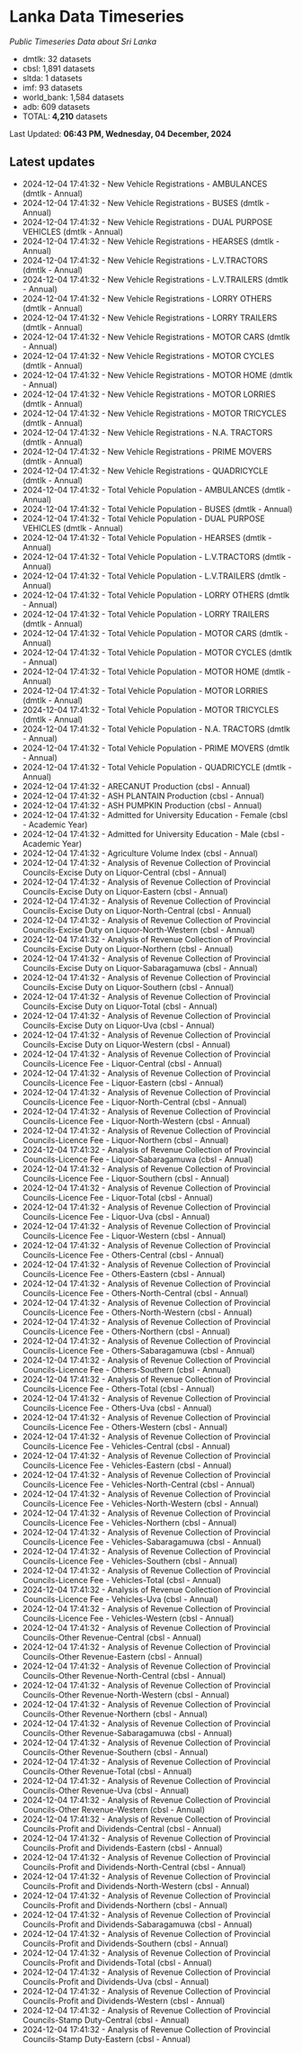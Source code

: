 # Lanka Data Timeseries
*Public Timeseries Data about Sri Lanka*

* dmtlk: 32 datasets
* cbsl: 1,891 datasets
* sltda: 1 datasets
* imf: 93 datasets
* world_bank: 1,584 datasets
* adb: 609 datasets
* TOTAL: **4,210** datasets

Last Updated: **06:43 PM, Wednesday, 04 December, 2024**

## Latest updates

* 2024-12-04 17:41:32 - New Vehicle Registrations - AMBULANCES (dmtlk - Annual)
* 2024-12-04 17:41:32 - New Vehicle Registrations - BUSES (dmtlk - Annual)
* 2024-12-04 17:41:32 - New Vehicle Registrations - DUAL PURPOSE VEHICLES (dmtlk - Annual)
* 2024-12-04 17:41:32 - New Vehicle Registrations - HEARSES (dmtlk - Annual)
* 2024-12-04 17:41:32 - New Vehicle Registrations - L.V.TRACTORS (dmtlk - Annual)
* 2024-12-04 17:41:32 - New Vehicle Registrations - L.V.TRAILERS (dmtlk - Annual)
* 2024-12-04 17:41:32 - New Vehicle Registrations - LORRY OTHERS (dmtlk - Annual)
* 2024-12-04 17:41:32 - New Vehicle Registrations - LORRY TRAILERS (dmtlk - Annual)
* 2024-12-04 17:41:32 - New Vehicle Registrations - MOTOR CARS (dmtlk - Annual)
* 2024-12-04 17:41:32 - New Vehicle Registrations - MOTOR CYCLES (dmtlk - Annual)
* 2024-12-04 17:41:32 - New Vehicle Registrations - MOTOR HOME (dmtlk - Annual)
* 2024-12-04 17:41:32 - New Vehicle Registrations - MOTOR LORRIES (dmtlk - Annual)
* 2024-12-04 17:41:32 - New Vehicle Registrations - MOTOR TRICYCLES (dmtlk - Annual)
* 2024-12-04 17:41:32 - New Vehicle Registrations - N.A. TRACTORS (dmtlk - Annual)
* 2024-12-04 17:41:32 - New Vehicle Registrations - PRIME MOVERS (dmtlk - Annual)
* 2024-12-04 17:41:32 - New Vehicle Registrations - QUADRICYCLE (dmtlk - Annual)
* 2024-12-04 17:41:32 - Total Vehicle Population - AMBULANCES (dmtlk - Annual)
* 2024-12-04 17:41:32 - Total Vehicle Population - BUSES (dmtlk - Annual)
* 2024-12-04 17:41:32 - Total Vehicle Population - DUAL PURPOSE VEHICLES (dmtlk - Annual)
* 2024-12-04 17:41:32 - Total Vehicle Population - HEARSES (dmtlk - Annual)
* 2024-12-04 17:41:32 - Total Vehicle Population - L.V.TRACTORS (dmtlk - Annual)
* 2024-12-04 17:41:32 - Total Vehicle Population - L.V.TRAILERS (dmtlk - Annual)
* 2024-12-04 17:41:32 - Total Vehicle Population - LORRY OTHERS (dmtlk - Annual)
* 2024-12-04 17:41:32 - Total Vehicle Population - LORRY TRAILERS (dmtlk - Annual)
* 2024-12-04 17:41:32 - Total Vehicle Population - MOTOR CARS (dmtlk - Annual)
* 2024-12-04 17:41:32 - Total Vehicle Population - MOTOR CYCLES (dmtlk - Annual)
* 2024-12-04 17:41:32 - Total Vehicle Population - MOTOR HOME (dmtlk - Annual)
* 2024-12-04 17:41:32 - Total Vehicle Population - MOTOR LORRIES (dmtlk - Annual)
* 2024-12-04 17:41:32 - Total Vehicle Population - MOTOR TRICYCLES (dmtlk - Annual)
* 2024-12-04 17:41:32 - Total Vehicle Population - N.A. TRACTORS (dmtlk - Annual)
* 2024-12-04 17:41:32 - Total Vehicle Population - PRIME MOVERS (dmtlk - Annual)
* 2024-12-04 17:41:32 - Total Vehicle Population - QUADRICYCLE (dmtlk - Annual)
* 2024-12-04 17:41:32 - ARECANUT Production (cbsl - Annual)
* 2024-12-04 17:41:32 - ASH PLANTAIN Production (cbsl - Annual)
* 2024-12-04 17:41:32 - ASH PUMPKIN Production (cbsl - Annual)
* 2024-12-04 17:41:32 - Admitted for University Education - Female (cbsl - Academic Year)
* 2024-12-04 17:41:32 - Admitted for University Education - Male (cbsl - Academic Year)
* 2024-12-04 17:41:32 - Agriculture Volume Index (cbsl - Annual)
* 2024-12-04 17:41:32 - Analysis of Revenue Collection of Provincial Councils-Excise Duty on Liquor-Central (cbsl - Annual)
* 2024-12-04 17:41:32 - Analysis of Revenue Collection of Provincial Councils-Excise Duty on Liquor-Eastern (cbsl - Annual)
* 2024-12-04 17:41:32 - Analysis of Revenue Collection of Provincial Councils-Excise Duty on Liquor-North-Central (cbsl - Annual)
* 2024-12-04 17:41:32 - Analysis of Revenue Collection of Provincial Councils-Excise Duty on Liquor-North-Western (cbsl - Annual)
* 2024-12-04 17:41:32 - Analysis of Revenue Collection of Provincial Councils-Excise Duty on Liquor-Northern (cbsl - Annual)
* 2024-12-04 17:41:32 - Analysis of Revenue Collection of Provincial Councils-Excise Duty on Liquor-Sabaragamuwa (cbsl - Annual)
* 2024-12-04 17:41:32 - Analysis of Revenue Collection of Provincial Councils-Excise Duty on Liquor-Southern (cbsl - Annual)
* 2024-12-04 17:41:32 - Analysis of Revenue Collection of Provincial Councils-Excise Duty on Liquor-Total (cbsl - Annual)
* 2024-12-04 17:41:32 - Analysis of Revenue Collection of Provincial Councils-Excise Duty on Liquor-Uva (cbsl - Annual)
* 2024-12-04 17:41:32 - Analysis of Revenue Collection of Provincial Councils-Excise Duty on Liquor-Western (cbsl - Annual)
* 2024-12-04 17:41:32 - Analysis of Revenue Collection of Provincial Councils-Licence Fee - Liquor-Central (cbsl - Annual)
* 2024-12-04 17:41:32 - Analysis of Revenue Collection of Provincial Councils-Licence Fee - Liquor-Eastern (cbsl - Annual)
* 2024-12-04 17:41:32 - Analysis of Revenue Collection of Provincial Councils-Licence Fee - Liquor-North-Central (cbsl - Annual)
* 2024-12-04 17:41:32 - Analysis of Revenue Collection of Provincial Councils-Licence Fee - Liquor-North-Western (cbsl - Annual)
* 2024-12-04 17:41:32 - Analysis of Revenue Collection of Provincial Councils-Licence Fee - Liquor-Northern (cbsl - Annual)
* 2024-12-04 17:41:32 - Analysis of Revenue Collection of Provincial Councils-Licence Fee - Liquor-Sabaragamuwa (cbsl - Annual)
* 2024-12-04 17:41:32 - Analysis of Revenue Collection of Provincial Councils-Licence Fee - Liquor-Southern (cbsl - Annual)
* 2024-12-04 17:41:32 - Analysis of Revenue Collection of Provincial Councils-Licence Fee - Liquor-Total (cbsl - Annual)
* 2024-12-04 17:41:32 - Analysis of Revenue Collection of Provincial Councils-Licence Fee - Liquor-Uva (cbsl - Annual)
* 2024-12-04 17:41:32 - Analysis of Revenue Collection of Provincial Councils-Licence Fee - Liquor-Western (cbsl - Annual)
* 2024-12-04 17:41:32 - Analysis of Revenue Collection of Provincial Councils-Licence Fee - Others-Central (cbsl - Annual)
* 2024-12-04 17:41:32 - Analysis of Revenue Collection of Provincial Councils-Licence Fee - Others-Eastern (cbsl - Annual)
* 2024-12-04 17:41:32 - Analysis of Revenue Collection of Provincial Councils-Licence Fee - Others-North-Central (cbsl - Annual)
* 2024-12-04 17:41:32 - Analysis of Revenue Collection of Provincial Councils-Licence Fee - Others-North-Western (cbsl - Annual)
* 2024-12-04 17:41:32 - Analysis of Revenue Collection of Provincial Councils-Licence Fee - Others-Northern (cbsl - Annual)
* 2024-12-04 17:41:32 - Analysis of Revenue Collection of Provincial Councils-Licence Fee - Others-Sabaragamuwa (cbsl - Annual)
* 2024-12-04 17:41:32 - Analysis of Revenue Collection of Provincial Councils-Licence Fee - Others-Southern (cbsl - Annual)
* 2024-12-04 17:41:32 - Analysis of Revenue Collection of Provincial Councils-Licence Fee - Others-Total (cbsl - Annual)
* 2024-12-04 17:41:32 - Analysis of Revenue Collection of Provincial Councils-Licence Fee - Others-Uva (cbsl - Annual)
* 2024-12-04 17:41:32 - Analysis of Revenue Collection of Provincial Councils-Licence Fee - Others-Western (cbsl - Annual)
* 2024-12-04 17:41:32 - Analysis of Revenue Collection of Provincial Councils-Licence Fee - Vehicles-Central (cbsl - Annual)
* 2024-12-04 17:41:32 - Analysis of Revenue Collection of Provincial Councils-Licence Fee - Vehicles-Eastern (cbsl - Annual)
* 2024-12-04 17:41:32 - Analysis of Revenue Collection of Provincial Councils-Licence Fee - Vehicles-North-Central (cbsl - Annual)
* 2024-12-04 17:41:32 - Analysis of Revenue Collection of Provincial Councils-Licence Fee - Vehicles-North-Western (cbsl - Annual)
* 2024-12-04 17:41:32 - Analysis of Revenue Collection of Provincial Councils-Licence Fee - Vehicles-Northern (cbsl - Annual)
* 2024-12-04 17:41:32 - Analysis of Revenue Collection of Provincial Councils-Licence Fee - Vehicles-Sabaragamuwa (cbsl - Annual)
* 2024-12-04 17:41:32 - Analysis of Revenue Collection of Provincial Councils-Licence Fee - Vehicles-Southern (cbsl - Annual)
* 2024-12-04 17:41:32 - Analysis of Revenue Collection of Provincial Councils-Licence Fee - Vehicles-Total (cbsl - Annual)
* 2024-12-04 17:41:32 - Analysis of Revenue Collection of Provincial Councils-Licence Fee - Vehicles-Uva (cbsl - Annual)
* 2024-12-04 17:41:32 - Analysis of Revenue Collection of Provincial Councils-Licence Fee - Vehicles-Western (cbsl - Annual)
* 2024-12-04 17:41:32 - Analysis of Revenue Collection of Provincial Councils-Other Revenue-Central (cbsl - Annual)
* 2024-12-04 17:41:32 - Analysis of Revenue Collection of Provincial Councils-Other Revenue-Eastern (cbsl - Annual)
* 2024-12-04 17:41:32 - Analysis of Revenue Collection of Provincial Councils-Other Revenue-North-Central (cbsl - Annual)
* 2024-12-04 17:41:32 - Analysis of Revenue Collection of Provincial Councils-Other Revenue-North-Western (cbsl - Annual)
* 2024-12-04 17:41:32 - Analysis of Revenue Collection of Provincial Councils-Other Revenue-Northern (cbsl - Annual)
* 2024-12-04 17:41:32 - Analysis of Revenue Collection of Provincial Councils-Other Revenue-Sabaragamuwa (cbsl - Annual)
* 2024-12-04 17:41:32 - Analysis of Revenue Collection of Provincial Councils-Other Revenue-Southern (cbsl - Annual)
* 2024-12-04 17:41:32 - Analysis of Revenue Collection of Provincial Councils-Other Revenue-Total (cbsl - Annual)
* 2024-12-04 17:41:32 - Analysis of Revenue Collection of Provincial Councils-Other Revenue-Uva (cbsl - Annual)
* 2024-12-04 17:41:32 - Analysis of Revenue Collection of Provincial Councils-Other Revenue-Western (cbsl - Annual)
* 2024-12-04 17:41:32 - Analysis of Revenue Collection of Provincial Councils-Profit and Dividends-Central (cbsl - Annual)
* 2024-12-04 17:41:32 - Analysis of Revenue Collection of Provincial Councils-Profit and Dividends-Eastern (cbsl - Annual)
* 2024-12-04 17:41:32 - Analysis of Revenue Collection of Provincial Councils-Profit and Dividends-North-Central (cbsl - Annual)
* 2024-12-04 17:41:32 - Analysis of Revenue Collection of Provincial Councils-Profit and Dividends-North-Western (cbsl - Annual)
* 2024-12-04 17:41:32 - Analysis of Revenue Collection of Provincial Councils-Profit and Dividends-Northern (cbsl - Annual)
* 2024-12-04 17:41:32 - Analysis of Revenue Collection of Provincial Councils-Profit and Dividends-Sabaragamuwa (cbsl - Annual)
* 2024-12-04 17:41:32 - Analysis of Revenue Collection of Provincial Councils-Profit and Dividends-Southern (cbsl - Annual)
* 2024-12-04 17:41:32 - Analysis of Revenue Collection of Provincial Councils-Profit and Dividends-Total (cbsl - Annual)
* 2024-12-04 17:41:32 - Analysis of Revenue Collection of Provincial Councils-Profit and Dividends-Uva (cbsl - Annual)
* 2024-12-04 17:41:32 - Analysis of Revenue Collection of Provincial Councils-Profit and Dividends-Western (cbsl - Annual)
* 2024-12-04 17:41:32 - Analysis of Revenue Collection of Provincial Councils-Stamp Duty-Central (cbsl - Annual)
* 2024-12-04 17:41:32 - Analysis of Revenue Collection of Provincial Councils-Stamp Duty-Eastern (cbsl - Annual)